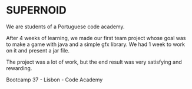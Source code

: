 # SUPERNOID

We are students of a Portuguese code academy.

After 4 weeks of learning, we made our first team project whose goal was to make a game with java and a simple gfx library. We had 1 week to work on it and present a jar file.

The project was a lot of work, but the end result was very satisfying and rewarding.

Bootcamp 37 - Lisbon - Code Academy
